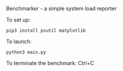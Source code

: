 Benchmarker - a simple system load reporter

To set up:
```console
pip3 install psutil matplotlib
```

To launch:
```console
python3 main.py
```

To terminate the benchmark: Ctrl+C
